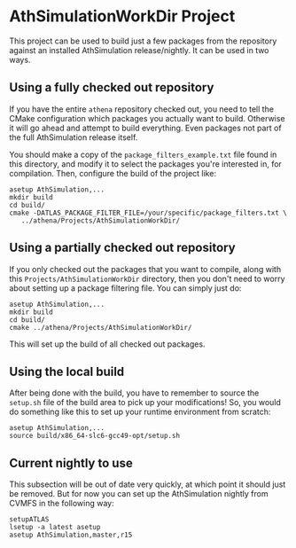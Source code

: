 AthSimulationWorkDir Project
=====================

This project can be used to build just a few packages from the repository
against an installed AthSimulation release/nightly. It can be used in two ways.

Using a fully checked out repository
------------------------------------

If you have the entire `athena` repository checked out, you need to tell
the CMake configuration which packages you actually want to build. Otherwise
it will go ahead and attempt to build everything. Even packages not part of
the full AthSimulation release itself.

You should make a copy of the `package_filters_example.txt` file found in
this directory, and modify it to select the packages you're interested in,
for compilation. Then, configure the build of the project like:

    asetup AthSimulation,...
    mkdir build
    cd build/
    cmake -DATLAS_PACKAGE_FILTER_FILE=/your/specific/package_filters.txt \
       ../athena/Projects/AthSimulationWorkDir/

Using a partially checked out repository
----------------------------------------

If you only checked out the packages that you want to compile, along with
this `Projects/AthSimulationWorkDir` directory, then you don't need to worry about
setting up a package filtering file. You can simply just do:

    asetup AthSimulation,...
    mkdir build
    cd build/
    cmake ../athena/Projects/AthSimulationWorkDir/

This will set up the build of all checked out packages.

Using the local build
---------------------

After being done with the build, you have to remember to source the
`setup.sh` file of the build area to pick up your modifications! So, you
would do something like this to set up your runtime environment from scratch:

    asetup AthSimulation,...
    source build/x86_64-slc6-gcc49-opt/setup.sh

Current nightly to use
----------------------

This subsection will be out of date very quickly, at which point it should
just be removed. But for now you can set up the AthSimulation nightly from CVMFS
in the following way:

    setupATLAS
    lsetup -a latest asetup
    asetup AthSimulation,master,r15
